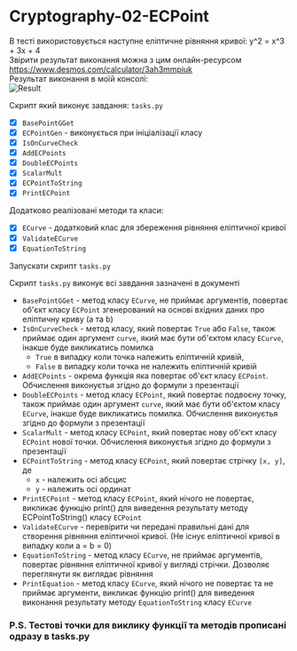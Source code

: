 # Cryptography-02-ECPoint

В тесті використовується наступне еліптичне рівняння кривої: y^2 = x^3 + 3x + 4\
Звірити результат виконання можна з цим онлайн-ресурсом https://www.desmos.com/calculator/3ah3mmpiuk \
Результат виконання в моїй консолі:\
![Result](https://i.imgur.com/NKhPNhg.png)

Скрипт який виконує завдання: `tasks.py`

- [x] `BasePointGGet`
- [x] `ECPointGen` - виконується при ініціалізації класу
- [x] `IsOnCurveCheck`
- [x] `AddECPoints`
- [x] `DoubleECPoints`
- [x] `ScalarMult`
- [x] `ECPointToString`
- [x] `PrintECPoint`

Додатково реалізовані методи та класи:

- [x] `ECurve` - додатковий клас для збереження рівняння еліптичної кривої
- [x] `ValidateECurve`
- [x] `EquationToString`

Запускати скрипт `tasks.py`

Скрипт `tasks.py` виконує всі завдання зазначені в документі

- `BasePointGGet` - метод класу `ECurve`, не приймає аргументів, повертає об'єкт класу `ECPoint` згенерований на основі вхідних даних про еліптичну криву (a та b)
- `IsOnCurveCheck` - метод класу, який повертає `True` або `False`, також приймає один аргумент `curve`, який має бути об'єктом класу `ECurve`, інакше буде викликатись помилка
  - `True` в випадку коли точка належить еліптичній кривій, 
  - `False` в випадку коли точка не належить еліптичній кривій
- `AddECPoints` - окрема функція яка повертає об'єкт класу `ECPoint`. Обчислення виконуєтья згідно до формули з презентації
- `DoubleECPoints` - метод класу `ECPoint`, який повертає подвоєну точку, також приймає один аргумент `curve`, який має бути об'єктом класу `ECurve`, інакше буде викликатись помилка. Обчислення виконуєтья згідно до формули з презентації
- `ScalarMult` - метод класу `ECPoint`, який повертає нову об'єкт класу `ECPoint` нової точки. Обчислення виконуєтья згідно до формули з презентації
- `ECPointToString` - метод класу `ECPoint`, який повертає стрічку `[x, y]`, де 
  - `x` - належить осі абсцис
  - `y` - належить осі ординат
- `PrintECPoint` - метод класу `ECPoint`, який нічого не повертає, викликає функцію print() для виведення результату методу ECPointToString() класу `ECPoint`
- `ValidateECurve` - перевірити чи передані правильні дані для створення рівняння еліптичної кривої. (Не існує еліптичної кривої в випадку коли a = b = 0)
- `EquationToString` - метод класу `ECurve`, не приймає аргументів, повертає рівняння еліптичної кривої у вигляді стрічки. Дозволяє переглянути як виглядає рівняння
- `PrintEquation` - метод класу `ECurve`, який нічого не повертає та не приймає аргументи, викликає функцію print() для виведення виконання результату методу `EquationToString` класу `ECurve`

### P.S. Тестові точки для виклику функції та методів прописані одразу в tasks.py
